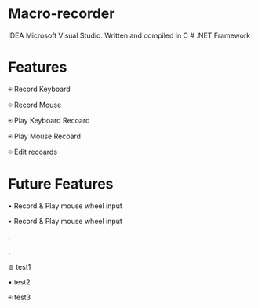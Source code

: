 # Macro-recorder
IDEA Microsoft Visual Studio. Written and compiled in C # .NET Framework

# Features

&#9055; Record Keyboard

&#9055; Record Mouse

&#9055; Play Keyboard Recoard

&#9055; Play Mouse Recoard

&#9055; Edit recoards

# Future Features

&#8226; Record & Play mouse wheel input

&#8226; Record & Play mouse wheel input

.

.

&#8858; test1

&#8226; test2

&#9055; test3
